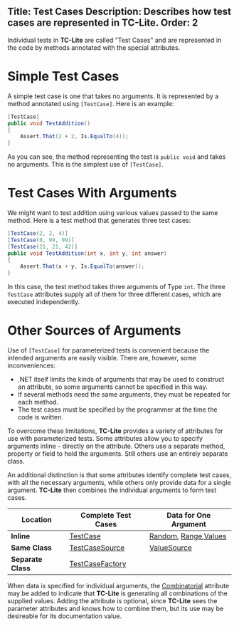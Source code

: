 Title: Test Cases
Description: Describes how test cases are represented in TC-Lite.
Order: 2
---

Individual tests in **TC-Lite** are called "Test Cases" and are represented in the code
by methods annotated with the special attributes.

# Simple Test Cases

A simple test case is one that takes no arguments. It is represented by a method annotated
using `[TestCase]`. Here is an example:

```c#
[TestCase]
public void TestAddition()
{
    Assert.That(2 + 2, Is.EqualTo(4));
}
```

As you can see, the method representing the test is `public void` and takes no arguments.
This is the simplest use of `[TestCase]`.

# Test Cases With Arguments

We might want to test addition using various values passed to the same method. Here is a test method that generates three test cases:

```c#
[TestCase(2, 2, 4)]
[TestCase(0, 99, 99)]
[TestCase(21, 21, 42)]
public void TestAddition(int x, int y, int answer)
{
    Assert.That(x + y, Is.EqualTo(answer));
}
```

In this case, the test method takes three arguments of Type `int`. The three `TestCase` attributes
supply all of them for three different cases, which are executed independently.

# Other Sources of Arguments

Use of `[TestCase]` for parameterized tests is convenient because the intended arguments
are easily visible. There are, however, some inconveniences:

* .NET itself limits the kinds of arguments that may be used to construct an attribute, so some arguments cannot be specified in this way.
* If several methods need the same arguments, they must be repeated for each method.
* The test cases must be specified by the programmer at the time the code is written.

To overcome these limitations, **TC-Lite** provides a variety of attributes for use with
parameterized tests. Some attributes allow you to specify arguments inline - directly on the
attribute. Others use a separate method, property or field to hold the arguments. Still others
use an entirely separate class.

An additional distinction is that some attributes identify complete test cases, with all the
necessary arguments, while others only provide data for a single argument. **TC-Lite** then
combines the individual arguments to form test cases.

|     Location       | Complete Test Cases  | Data for One Argument |
|--------------------|----------------------|-----------------------|
| **Inline**         | [TestCase][1]        | [Random][2], [Range][3],[Values][4] |
| **Same Class**     | [TestCaseSource][5]  | [ValueSource][6]      |
| **Separate Class** | [TestCaseFactory][7] |                       |

When data is specified for individual arguments, the [Combinatorial][8] attribute may be added to
indicate that **TC-Lite** is generating all combinations of the supplied values. Adding the
attribute is optional, since **TC-Lite** sees the parameter attributes and knows how to combine
them, but its use may be desireable for its documentation value.

[1]: /docs/tclite/Features/Attributes/testcase.html
[2]: /docs/tclite/Features/Attributes/random.html
[3]: /docs/tclite/Features/Attributes/range.html
[4]: /docs/tclite/Features/Attributes/values.html
[5]: /docs/tclite/Features/Attributes/testcasesource.html
[6]: /docs/tclite/Features/Attributes/valuesource.html
[7]: /docs/tclite/Features/Attributes/testcasefactory.html
[8]: /docs/tclite/Features/Attributes/combinatorial.html
